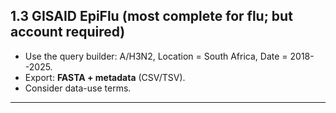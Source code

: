 ## 1.3 GISAID EpiFlu (most complete for flu; but account required)

-   Use the query builder: A/H3N2, Location = South Africa, Date = 2018--2025.
-   Export: **FASTA + metadata** (CSV/TSV).
-   Consider data-use terms.

* * * * *
